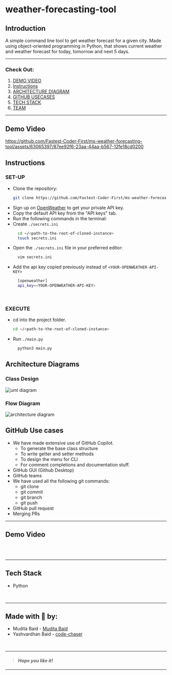 
# weather-forecasting-tool &nbsp;
## Introduction 
A simple command line tool to get weather forecast for a given city. Made using object-oriented programming in Python, that shows current weather and weather forecast for today, tomorrow and next 5 days.
___
### Check Out:
1. [DEMO VIDEO](#demo-video)
1. [Instructions](#instructions)
2. [ARCHITECTURE DIAGRAM](#architecture-diagram)
3. [GITHUB USECASES](#github-use-cases)
5. [TECH STACK](#tech-stack)
6. [TEAM](#made-with--by)
___

## Demo Video

https://github.com/Fastest-Coder-First/ms-weather-forecasting-tool/assets/63065397/87ee92f6-23aa-44aa-b567-12fe18cd0200


## Instructions
### SET-UP
- Clone the repository:
    ```bash
    git clone https://github.com/Fastest-Coder-First/ms-weather-forecasting-tool.git
    ```
- Sign up on [OpenWeather](https://home.openweathermap.org/) to get your private API key.
- Copy the default API key from the "API keys" tab.
- Run the following commands in the terminal:
- Create `./secrets.ini`
  ```bash
    cd ~/<path-to-the-root-of-cloned-instance>
    touch secrets.ini
  ```
- Open the `./secrets.ini` file in your preferred editor:
  ```bash
    vim secrets.ini
  ```
- Add the api key copied previously instead of `<YOUR-OPENWEATHER-API-KEY>`
  ```bash
    [openweather]
    api_key=<YOUR-OPENWEATHER-API-KEY>
  ```
<br>

### EXECUTE
- cd into the project folder.
  ```bash
  cd ~/<path-to-the-root-of-cloned-instance>
  ```
- Run `./main.py`
  ```bash
    python3 main.py
  ```

## Architecture Diagrams

### Class Design
![uml diagram](https://github.com/Fastest-Coder-First/ms-weather-forecasting-tool/assets/63065397/1fe92616-5aa4-4392-a1b3-f02a0e526811)

### Flow Diagram
![architecture diagram](https://github.com/Fastest-Coder-First/ms-weather-forecasting-tool/assets/63065397/3a4c3713-68d2-4ff7-a04d-9ba2d22be117)



## GitHub Use cases
- We have made extensive use of GitHub Copilot.
    - To generate the base class structure
    - To write getter and setter methods
    - To design the menu for CLI
    - For comment completions and documentation stuff.
- GitHub GUI (Github Desktop)
- GitHub teams
- We have used all the following git commands:
    - git clone
    - git commit
    - git branch
    - git push
- GitHub pull request
- Merging PRs

___
## Demo Video

<br>





<br>

___
## Tech Stack
- Python


<br>

___




## Made with 🤍 by:

- Mudita Baid - [Mudita Baid](https://github.com/muditabaid)
- Yashvardhan Baid - [code-chaser](https://github.com/code-chaser)


<br>

___
> #### _*Hope you like it!*_
___
